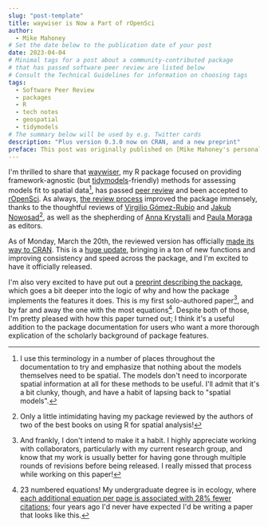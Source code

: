 ```yaml
---
slug: "post-template"
title: waywiser is Now a Part of rOpenSci
author:
  - Mike Mahoney
# Set the date below to the publication date of your post
date: 2023-04-04
# Minimal tags for a post about a community-contributed package 
# that has passed software peer review are listed below
# Consult the Technical Guidelines for information on choosing tags
tags:
  - Software Peer Review
  - packages
  - R
  - tech notes
  - geospatial
  - tidymodels
# The summary below will be used by e.g. Twitter cards
description: "Plus version 0.3.0 now on CRAN, and a new preprint"
preface: This post was originally published on [Mike Mahoney's personal blog](https://www.mm218.dev/posts/2023-03-21-waywiser-ropensci/).
---
```


I'm thrilled to share that [waywiser](https://docs.ropensci.org/waywiser/), my R package focused on providing framework-agnostic (but [tidymodels](https://www.tidymodels.org/)-friendly) methods for assessing models fit to spatial data[^terminology], has passed [peer review](/software-review/) and been accepted to [rOpenSci](/). As always, [the review process](https://github.com/ropensci/software-review/issues/571) improved the package immensely, thanks to the thoughtful reviews of [Virgilio Gómez-Rubio](https://becarioprecario.github.io/) and [Jakub Nowosad](https://jakubnowosad.com/)[^book], as well as the shepherding of [Anna Krystalli](https://www.r-rse.eu/) and [Paula Moraga](https://www.paulamoraga.com/) as editors.

As of Monday, March the 20th, the reviewed version has officially [made its way to CRAN](https://cran.r-project.org/package=waywiser). This is a [huge update](https://docs.ropensci.org/waywiser/news/index.html#waywiser-030), bringing in a ton of new functions and improving consistency and speed across the package, and I'm excited to have it officially released.

I'm also very excited to have put out a [preprint describing the package](https://arxiv.org/abs/2303.11312), which goes a bit deeper into the logic of why and how the package implements the features it does. This is my first solo-authored paper[^solo], and by far and away the one with the most equations[^eq]. Despite both of those, I'm pretty pleased with how this paper turned out; I think it's a useful addition to the package documentation for users who want a more thorough explication of the scholarly background of package features.

[^terminology]: I use this terminology in a number of places throughout the documentation to try and emphasize that nothing about the models themselves need to be spatial. The models don't need to incorporate spatial information at all for these methods to be useful. I'll admit that it's a bit clunky, though, and have a habit of lapsing back to "spatial models".
[^book]: Only a little intimidating having my package reviewed by the authors of two of the best books on using R for spatial analysis!
[^eq]: 23 numbered equations! My undergraduate degree is in ecology, where [each additional equation per page is associated with 28% fewer citations](https://www.pnas.org/doi/abs/10.1073/pnas.1205259109); four years ago I'd never have expected I'd be writing a paper that looks like this.
[^solo]: And frankly, I don't intend to make it a habit. I highly appreciate working with collaborators, particularly with my current research group, and know that my work is usually better for having gone through multiple rounds of revisions before being released. I really missed that process while working on this paper!